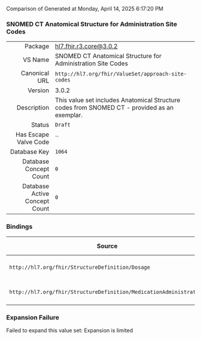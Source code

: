 Comparison of 
Generated at Monday, April 14, 2025 6:17:20 PM

### SNOMED CT Anatomical Structure for Administration Site Codes

|      |     |
| ---: | --- |
| Package | hl7.fhir.r3.core@3.0.2 |
| VS Name | SNOMED CT Anatomical Structure for Administration Site Codes |
| Canonical URL | `http://hl7.org/fhir/ValueSet/approach-site-codes` |
| Version | 3.0.2 |
| Description | This value set includes Anatomical Structure codes from SNOMED CT - provided as an exemplar. |
| Status | `Draft` |
| Has Escape Valve Code | `` |
| Database Key | `1064` |
| Database Concept Count | `0` |
| Database Active Concept Count | `0` |
### Bindings

| Source | Element | Binding | Strength | Element Short |
| ------ | ------- | ------- | -------- | ------------- |
| `http://hl7.org/fhir/StructureDefinition/Dosage` | `Dosage.site` | `http://hl7.org/fhir/ValueSet/approach-site-codes` | `Example` | Body site to administer to |
| `http://hl7.org/fhir/StructureDefinition/MedicationAdministration` | `MedicationAdministration.dosage.site` | `http://hl7.org/fhir/ValueSet/approach-site-codes` | `Example` | Body site administered to |

### Expansion Failure

Failed to expand this value set: Expansion is limited
